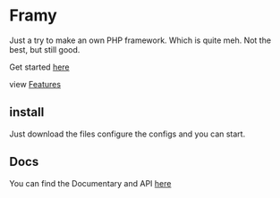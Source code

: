 # Framy
Just a try to make an own PHP framework. Which is quite meh.
Not the best, but still good. 

Get started [here](https://github.com/MrFibunacci/Framy/wiki/Getting-started)

view [Features](https://github.com/MrFibunacci/Framy/wiki/Features)

## install
Just download the files configure the configs and you can start.

## Docs
You can find the Documentary and API [here](https://github.com/MrFibunacci/Framy/wiki)
